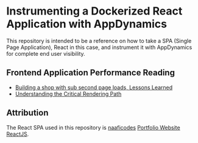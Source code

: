 # Instrumenting a Dockerized React Application with AppDynamics

This repository is intended to be a reference on how to take a SPA (Single Page Application), React in this case, and instrument it with AppDynamics for complete end user visibility.

## Frontend Application Performance Reading

- [Building a shop with sub second page loads, Lessons Learned](https://medium.baqend.com/building-a-shop-with-sub-second-page-loads-lessons-learned-4bb1be3ed07)
- [Understanding the Critical Rendering Path](https://medium.com/@luisvieira_gmr/understanding-the-critical-rendering-path-rendering-pages-in-1-second-735c6e45b47a)

## Attribution

The React SPA used in this repository is [naaficodes](https://github.com/naaficodes) [Portfolio Website ReactJS](https://github.com/naaficodes/Portfolio_Website_ReactJS). 
